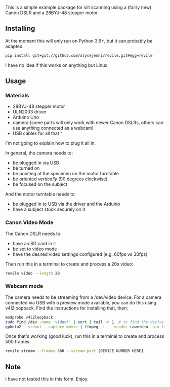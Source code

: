 This is a simple example package for slit scanning using a (fairly new) Canon DSLR and a 28BYJ-48 stepper motor.

## Installing
At the moment this will only run on Python 3.6+, but it can probably be adapted.

```sh
pip install git+git://github.com/alycejenni/revile.git#egg=revile
```

I have no idea if this works on anything but Linux.

## Usage

### Materials

- 28BYJ-48 stepper motor
- ULN2003 driver
- Arduino Uno
- camera (some parts will only work with newer Canon DSLRs, others can use anything connected as a webcam)
- USB cables for all that ^

I'm not going to explain how to plug it all in.

In general, the camera needs to:
- be plugged in via USB
- be turned on
- be pointing at the specimen on the motor turntable
- be oriented _vertically_ (90 degrees clockwise)
- be focused on the subject

And the motor turntable needs to:
- be plugged in to USB via the driver and the Arduino
- have a subject stuck securely on it

### Canon Video Mode

The Canon DSLR needs to:
- have an SD card in it
- be set to video mode
- have the desired video settings configured (e.g. 60fps vs 30fps)

Then run this in a terminal to create and process a 20s video:
```sh
revile video --length 20
```

### Webcam mode

The camera needs to be streaming from a /dev/video device. For a camera connected via USB with a preview mode available, you can do this using v4l2loopback.
Find the instructions for installing that, then:
```sh
modprobe v4l2loopback
sudo find /dev -name 'video*' | sort | tail -n 1  # to find the device
gphoto2 --stdout --capture-movie | ffmpeg -i - -vcodec rawvideo -pix_fmt yuv420p -threads 8 -r 60 -f v4l2 /dev/video[DEVICE NUMBER HERE]
```

Once that's working (good luck), run this in a terminal to create and process 500 frames:
```sh
revile stream --frames 500 --stream-port [DEVICE NUMBER HERE]
```

## Note
I have not tested this in this form. Enjoy.
